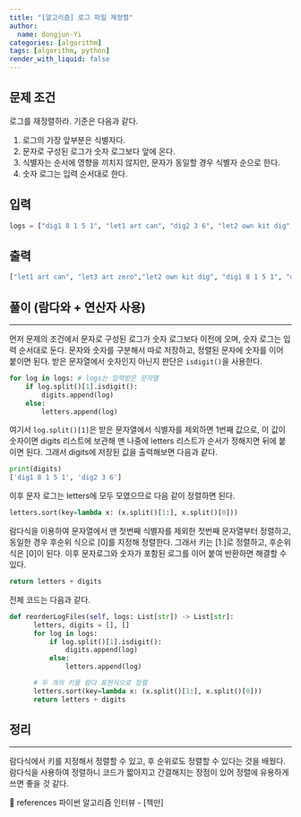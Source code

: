 ```yaml
---
title: "[알고리즘] 로그 파일 재정렬"
author:
  name: dongjun-Yi
categories: [algorithm]
tags: [algorithm, python]
render_with_liquid: false
---
```

## 문제 조건

로그를 재정렬하라. 기준은 다음과 같다.

1. 로그의 가장 앞부분은 식별자다.
2. 문자로 구성된 로그가 숫자 로그보다 앞에 온다.
3. 식별자는 순서에 영향을 끼치지 않지만, 문자가 동일할 경우 식별자 순으로 한다.
4. 숫자 로그는 입력 순서대로 한다.

## 입력

```python
logs = ["dig1 8 1 5 1", "let1 art can", "dig2 3 6", "let2 own kit dig", "let3 art zero"]
```

## 출력

```python
["let1 art can", "let3 art zero","let2 own kit dig", "dig1 8 1 5 1", "dig2 3 6"]
```

## 풀이 (람다와 + 연산자 사용)

---

먼저 문제의 조건에서 문자로 구성된 로그가 숫자 로그보다 이전에 오며, 숫자 로그는 입력 순서대로 둔다.
문자와 숫자를 구분해서 따로 저장하고, 정렬된 문자에 숫자를 이어 붙이면 된다. 받은 문자열에서 숫자인지 아닌지 판단은 `isdigit()`을 사용한다.

```python
for log in logs: # logs는 입력받은 문자열
	if log.split()[1].isdigit():
		digits.append(log)
	else:
		letters.append(log)
```

여기서 `log.split()[1]`은 받은 문자열에서 식별자를 제외하면 1번째 값으로, 이 값이 숫자이면 digits 리스트에 보관해 맨 나중에 letters 리스트가 순서가 정해지면 뒤에 붙이면 된다.
그래서 digits에 저장된 값을 출력해보면 다음과 같다.

```python
print(digits)
['dig1 8 1 5 1', 'dig2 3 6']
```

이후 문자 로그는 letters에 모두 모였으므로 다음 같이 정렬하면 된다.

```python
letters.sort(key=lambda x: (x.split()[1:], x.split()[0]))
```

람다식을 이용하여 문자열에서 맨 첫번째 식별자를 제외한 첫번째 문자열부터 정렬하고, 동일한 경우 후순위 식으로 [0]를 지정해 정렬한다. 그래서 키는 [1:]로 정렬하고, 후순위 식은 [0]이 된다. 이후 문자로그와 숫자가 포함된 로그를 이어 붙여 반환하면 해결할 수 있다.

```python
return letters + digits
```

전체 코드는 다음과 같다.

```python
def reorderLogFiles(self, logs: List[str]) -> List[str]:
      letters, digits = [], []
      for log in logs:
          if log.split()[1].isdigit():
              digits.append(log)
          else:
              letters.append(log)

      # 두 개의 키를 람다 표현식으로 정렬
      letters.sort(key=lambda x: (x.split()[1:], x.split()[0]))
      return letters + digits
```

## 정리

---

람다식에서 키를 지정해서 정렬할 수 있고, 후 순위로도 정렬할 수 있다는 것을 배웠다. 람다식을 사용하여 정렬하니 코드가 짧아지고 간결해지는 장점이 있어 정렬에 유용하게 쓰면 좋을 것 같다.

<aside>
📖 references 파이썬 알고리즘 인터뷰 - [책만]

</aside>